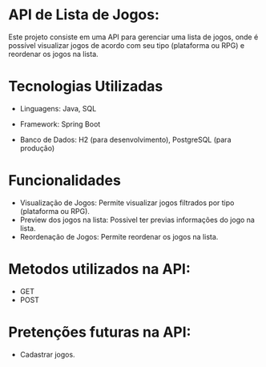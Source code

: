 # API de Lista de Jogos:
Este projeto consiste em uma API para gerenciar uma lista de jogos, onde é possível visualizar jogos de acordo com seu tipo (plataforma ou RPG) e reordenar os jogos na lista.

# Tecnologias Utilizadas
* Linguagens: Java, SQL

* Framework: Spring Boot

* Banco de Dados: H2 (para desenvolvimento), PostgreSQL (para produção)

# Funcionalidades
* Visualização de Jogos: Permite visualizar jogos filtrados por tipo (plataforma ou RPG).
* Preview dos jogos na lista: Possivel ter previas informações do jogo na lista.
* Reordenação de Jogos: Permite reordenar os jogos na lista.

# Metodos utilizados na API:
* GET
* POST

# Pretenções futuras na API:
* Cadastrar jogos.
